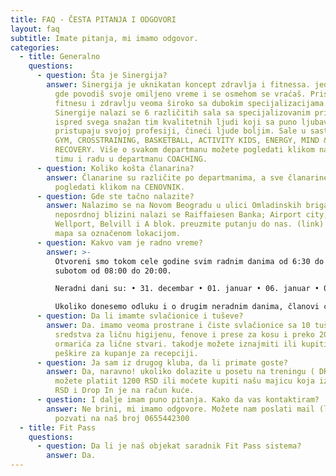 ```yaml
---
title: FAQ - ČESTA PITANJA I ODGOVORI
layout: faq
subtitle: Imate pitanja, mi imamo odgovor.
categories:
  - title: Generalno
    questions:
      - question: Šta je Sinergija?
        answer: Sinergija je uknikatan koncept zdravlja i fitnessa. jedinstveno mesto
          gde povodiš svoje omiljeno vreme i se osmehom se vraćaš. Pristupamo
          fitnesu i zdravlju veoma široko sa dubokim specijalizacijama. U sklopu
          Sinergije nalazi se 6 različitih sala sa specijalizovanim pristupom i
          ispred svega snažan tim kvalitetnih ljudi koji sa puno ljubavi
          pristupaju svojoj profesiji, čineći ljude boljim. Sale u sastavu su
          GYM, CROSSTRAINING, BASKETBALL, ACTIVITY KIDS, ENERGY, MIND & BODY,
          RECOVERY. Više o svakom departmanu možete pogledati klikom na isti a o
          timu i radu u departmanu COACHING.
      - question: Koliko košta članarina?
        answer: Članarine su različite po departmanima, a sve članarine i pakete možete
          pogledati klikom na CENOVNIK.
      - question: Gde ste tačno nalazite?
        answer: Nalazimo se na Novom Beogradu u ulici Omladinskih brigada 31. u
          neposrdnoj blizini nalazi se Raiffaiesen Banka; Airport city, West 65,
          Wellport, Belvill i A blok. preuzmite putanju do nas. (link) slika
          mapa sa označenom lokacijom.
      - question: Kakvo vam je radno vreme?
        answer: >-
          Otvoreni smo tokom cele godine svim radnim danima od 6:30 do 22:00 i
          subotom od 08:00 do 20:00.

          Neradni dani su: • 31. decembar • 01. januar • 06. januar • 07. januar • Uskrs • 01. maj.

          Ukoliko donesemo odluku i o drugim neradnim danima, članovi će biti blagovremeno obavešteni najmanje pet dana unapred.
      - question: Da li imamte svlačionice i tuševe?
        answer: Da. imamo veoma prostrane i čiste svlačionice sa 10 tuševa, NIvea
          sredstva za ličnu higijenu, fenove i prese za kosu i preko 200
          ormarića za lične stvari. takodje možete iznajmiti ili kupiti naše
          peškire za kupanje za recepciji.
      - question: Ja sam iz drugog kluba, da li primate goste?
        answer: Da, naravno! ukoliko dolazite u posetu na treningu ( DROP IN ) (link)
          možete platiit 1200 RSD ili moćete kupiti našu majicu koja iznosi 1500
          RSD i Drop In je na račun kuće.
      - question: I dalje imam puno pitanja. Kako da vas kontaktiram?
        answer: Ne brini, mi imamo odgovore. Možete nam poslati mail (link) ili nas
          pozvati na naš broj 0655442300
  - title: Fit Pass
    questions:
      - question: Da li je naš objekat saradnik Fit Pass sistema?
        answer: Da.
---
```

